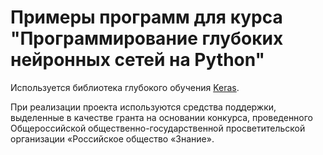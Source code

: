 # Примеры программ для курса "Программирование глубоких нейронных сетей на Python"

Используется библиотека глубокого обучения [Keras](https://keras.io/).

При реализации проекта используются средства поддержки, выделенные в качестве гранта на основании конкурса, проведенного Общероссийской общественно-государственной просветительской организации «Российское общество «Знание».
